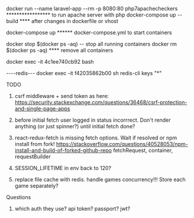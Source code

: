docker run --name laravel-app --rm -p 8080:80 php7apachecheckers ***************** to run apache server with php
docker-compose up --build **** after changes in dockerfile or vhost

docker-compose up ******  docker-compose.yml to start containers


docker stop $(docker ps -aq) -- stop all running containers
docker rm $(docker ps -aq) **** remove all containers


docker exec -it 4c1ee740cb92 bash



----redis---
docker exec -it f42035862b00  sh
redis-cli keys "*"

TODO
1) csrf middleware + send token as here: https://security.stackexchange.com/questions/36468/csrf-protection-and-single-page-apps
2) before initial fetch user logged in status incorrrect. Don't render anything (or just spinner?) until initial fetch done?
3) react-redux-fetch is missing fetch options. Wait if resolved or npm install from fork!
https://stackoverflow.com/questions/40528053/npm-install-and-build-of-forked-github-repo
fetchRequest, container, requestBuilder
4) SESSION_LIFETIME in env back to 120? 


5) replace file cache with redis. handle games concurrency!!! Store each game separately?

Questions 
1) which auth they use? api token? passport? jwt?

